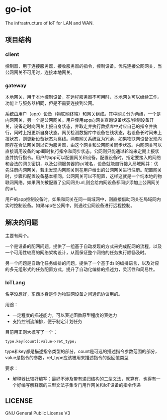 # go-iot

The infrastructure of IoT for LAN and WAN.

## 项目结构

### client

控制器，用于连接服务器，接收服务器的指令，控制设备。优先连接公网网关，当公网网关不可用时，连接本地网关。

### gateway

本地网关，用于本地控制设备，在远程服务器不可用时，本地网关可以继续工作。功能上与服务器相同，但是不需要连接到公网。

系统由用户（app）设备（物联网终端）和网关组成。其中网关分为两级，一个是内网网关，另一个是公网网关。用户使用app向网关查询设备状态/控制设备开关，设备定时向网关上报自身状态，并取走并执行数据库中对应自己的指令并执行，同时上报更新自身状态。网关检测数据库中设备在线状态，若设备长时间未上报状态，则更新设备状态为离线。两套网关系统互为冗余，如果物联网设备发现内网存在合法网关则以它为服务器，由这个网关和公网网关同步状态。内网网关可以直接调用设备的api即时执行指令和同步状态。公网则只能通过轮询来定期上报状态并执行指令。用户的app可以配置网关和设备。配置设备时，指定要接入的网络和合法的网关密钥，以及公网服务器的ip/域名，设备就能自行接入局域网并：优先注册内网网关，若未发现内网网关则在用户给出的公网网关进行注册。配置网关时，步骤和配置设备基本相同。公网网关可以不配置，这样这就是一个纯本地的物联网网络。如果网关被配置了公网网关url,则会给内网设备都同步添加上公网网关的url。

用户的app控制设备时，如果和网关在同一局域网中，则直接借助网关在局域网内实时控制设备。如果app在公网中，则通过公网设备进行远程控制。

## 解决的问题

主要有两个。

一个是设备的配网问题。提供了一组基于自动发现的方式来完成配网的流程，以及一个可用性较高的网络架构设计，从而保证整个网络的任务执行顺畅及时。

另一个问题是自动化任务编排的问题，提供了一个基于dsl的编排语言，以及对应的多元组形式的任务配置方式，提升了自动化编排的描述力，灵活性和简易性。

### IoTLang

名字没想好，东西本身是作为物联网设备之间通讯协议用的。

用途：

- 一定程度的描述能力，可以表述函数原型程度的表达力
- 支持控制流编排，便于制定计划任务

目前用正则大概写了一个：

```
type.key[count]:value->ret_type;
```

type和key都是描述指令类型的部分，count是可选的描述指令参数范围的部分，value是指令的参数，ret_type应该被用来描述指令的返回值类型

要求：

- 解释器比较好编写：最好不涉及带有递归结构的二型文法，就算有，也得有一个好编写解释器的三型文法子集专门用作网关和IoT设备的指令传递

## LICENSE

GNU General Public License V3

